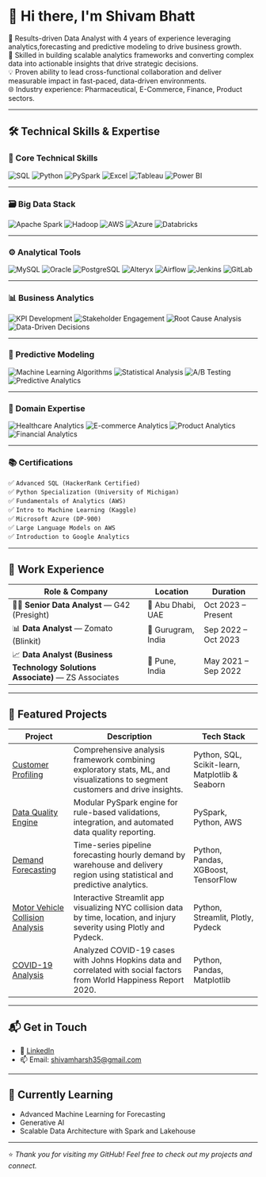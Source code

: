 # 👋 Hi there, I'm Shivam Bhatt

🎯 Results-driven Data Analyst with 4 years of experience leveraging analytics,forecasting and predictive modeling to drive business growth.<br>
🔧 Skilled in building scalable analytics frameworks and converting complex data into actionable insights that drive strategic decisions.<br>
💡 Proven ability to lead cross-functional collaboration and deliver measurable impact in fast-paced, data-driven environments.<br>
🌐 Industry experience: Pharmaceutical, E-Commerce, Finance, Product sectors.

---

## 🛠️ Technical Skills & Expertise

### 🧠 Core Technical Skills  
![SQL](https://img.shields.io/badge/SQL-336791?style=for-the-badge&logo=mysql&logoColor=white)
![Python](https://img.shields.io/badge/Python-3776AB?style=for-the-badge&logo=python&logoColor=white)
![PySpark](https://img.shields.io/badge/PySpark-E25A1C?style=for-the-badge&logo=apachespark&logoColor=white)
![Excel](https://img.shields.io/badge/Excel-217346?style=for-the-badge&logo=microsoft-excel&logoColor=white)
![Tableau](https://img.shields.io/badge/Tableau-E97627?style=for-the-badge&logo=tableau&logoColor=white)
![Power BI](https://img.shields.io/badge/Power%20BI-F2C811?style=for-the-badge&logo=powerbi&logoColor=black)

---

### 🗃️ Big Data Stack  
![Apache Spark](https://img.shields.io/badge/Spark-FCA121?style=for-the-badge&logo=apachespark&logoColor=black)
![Hadoop](https://img.shields.io/badge/Hadoop-66CCFF?style=for-the-badge&logo=apachehadoop&logoColor=black)
![AWS](https://img.shields.io/badge/AWS-232F3E?style=for-the-badge&logo=amazonaws&logoColor=white)
![Azure](https://img.shields.io/badge/Azure-0089D6?style=for-the-badge&logo=microsoftazure&logoColor=white)
![Databricks](https://img.shields.io/badge/Databricks-E87722?style=for-the-badge&logo=databricks&logoColor=white)

---

### ⚙️ Analytical Tools  
![MySQL](https://img.shields.io/badge/MySQL-005C84?style=for-the-badge&logo=mysql&logoColor=white)
![Oracle](https://img.shields.io/badge/Oracle-F80000?style=for-the-badge&logo=oracle&logoColor=white)
![PostgreSQL](https://img.shields.io/badge/PostgreSQL-336791?style=for-the-badge&logo=postgresql&logoColor=white)
![Alteryx](https://img.shields.io/badge/Alteryx-003C71?style=for-the-badge&logo=alteryx&logoColor=white)
![Airflow](https://img.shields.io/badge/Airflow-017CEE?style=for-the-badge&logo=apacheairflow&logoColor=white)
![Jenkins](https://img.shields.io/badge/Jenkins-D24939?style=for-the-badge&logo=jenkins&logoColor=white)
![GitLab](https://img.shields.io/badge/GitLab-FC6D26?style=for-the-badge&logo=gitlab&logoColor=white)

---

### 📊 Business Analytics  
![KPI Development](https://img.shields.io/badge/KPI%20Development-4b0082?style=for-the-badge&logo=data&logoColor=white)
![Stakeholder Engagement](https://img.shields.io/badge/Stakeholder%20Engagement-da70d6?style=for-the-badge&logo=Handshake&logoColor=white)
![Root Cause Analysis](https://img.shields.io/badge/Root%20Cause%20Analysis-20b2aa?style=for-the-badge&logo=bugcrowd&logoColor=white)
![Data-Driven Decisions](https://img.shields.io/badge/Data--Driven%20Decisions-8a2be2?style=for-the-badge&logo=GoogleAnalytics&logoColor=white)

---

### 🤖 Predictive Modeling  
![Machine Learning Algorithms](https://img.shields.io/badge/Machine%20Learning%20Algorithms-ff4500?style=for-the-badge&logo=Tensorflow&logoColor=white)
![Statistical Analysis](https://img.shields.io/badge/Statistical%20Analysis-00ced1?style=for-the-badge&logo=r&logoColor=white)
![A/B Testing](https://img.shields.io/badge/A%2FB%20Testing-ff69b4?style=for-the-badge&logo=Flask&logoColor=white)
![Predictive Analytics](https://img.shields.io/badge/Predictive%20Analytics-7fff00?style=for-the-badge&logo=scikitlearn&logoColor=black)

---

### 🧭 Domain Expertise  
![Healthcare Analytics](https://img.shields.io/badge/Healthcare%20Analytics-d2691e?style=for-the-badge&logo=medrt&logoColor=white)
![E-commerce Analytics](https://img.shields.io/badge/E--commerce%20Analytics-1e90ff?style=for-the-badge&logo=Shopify&logoColor=white)
![Product Analytics](https://img.shields.io/badge/Product%20Analytics-ff6347?style=for-the-badge&logo=ProductHunt&logoColor=white)
![Financial Analytics](https://img.shields.io/badge/Financial%20Analytics-228b22?style=for-the-badge&logo=PayPal&logoColor=white)

---

### 📚 Certifications  
✅ `Advanced SQL (HackerRank Certified)`  
✅ `Python Specialization (University of Michigan)`  
✅ `Fundamentals of Analytics (AWS)`  
✅ `Intro to Machine Learning (Kaggle)`  
✅ `Microsoft Azure (DP-900)` <br>
✅ `Large Language Models on AWS`<br>
✅ `Introduction to Google Analytics `

---

## 💼 Work Experience

| Role & Company                             | Location           | Duration            |
|-------------------------------------------|--------------------|---------------------|
| 🧑‍💼 **Senior Data Analyst** — G42 (Presight)   | 📍 Abu Dhabi, UAE   | Oct 2023 – Present |
| 📊 **Data Analyst** — Zomato (Blinkit)           | 📍 Gurugram, India  | Sep 2022 – Oct 2023 |
| 📈 **Data Analyst (Business Technology Solutions Associate)** — ZS Associates | 📍 Pune, India      | May 2021 – Sep 2022 |


---

## 📌 Featured Projects

| Project | Description | Tech Stack |
|---------|-------------|------------|
| [Customer Profiling](https://github.com/shivambhatt35/Customer-Profiling) | Comprehensive analysis framework combining exploratory stats, ML, and visualizations to segment customers and drive insights. | Python, SQL, Scikit-learn, Matplotlib & Seaborn |
| [Data Quality Engine](https://github.com/shivambhatt35/Data-Quality-Framework) | Modular PySpark engine for rule-based validations, integration, and automated data quality reporting. | PySpark, Python, AWS |
| [Demand Forecasting](https://github.com/shivambhatt35/Demand-Forecasting) | Time-series pipeline forecasting hourly demand by warehouse and delivery region using statistical and predictive analytics. | Python, Pandas, XGBoost, TensorFlow  |
| [Motor Vehicle Collision Analysis](https://github.com/shivambhatt35/Motor-Vehicle-Collision-Analysis) | Interactive Streamlit app visualizing NYC collision data by time, location, and injury severity using Plotly and Pydeck. | Python, Streamlit, Plotly, Pydeck |
| [COVID-19 Analysis](https://github.com/shivambhatt35/Covid19-Analysis) | Analyzed COVID-19 cases with Johns Hopkins data and correlated with social factors from World Happiness Report 2020. | Python, Pandas, Matplotlib |


---

## 📬 Get in Touch

- 💼 [LinkedIn](https://www.linkedin.com/in/shivam-bhatt-60a3891ab/)
- 📫 Email: shivamharsh35@gmail.com

---

## 🧠 Currently Learning

- Advanced Machine Learning for Forecasting
- Generative AI
- Scalable Data Architecture with Spark and Lakehouse  

---

⭐️ *Thank you for visiting my GitHub! Feel free to check out my projects and connect.*

